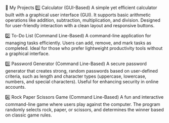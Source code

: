 📌 My Projects
1️⃣ Calculator (GUI-Based)
A simple yet efficient calculator built with a graphical user interface (GUI). It supports basic arithmetic operations like addition, subtraction, multiplication, and division. Designed for user-friendly interaction with a clean layout and responsive buttons.

2️⃣ To-Do List (Command Line-Based)
A command-line application for managing tasks efficiently. Users can add, remove, and mark tasks as completed. Ideal for those who prefer lightweight productivity tools without a graphical interface.

3️⃣ Password Generator (Command Line-Based)
A secure password generator that creates strong, random passwords based on user-defined criteria, such as length and character types (uppercase, lowercase, numbers, and special characters). Useful for enhancing security in online accounts.

4️⃣ Rock Paper Scissors Game (Command Line-Based)
A fun and interactive command-line game where users play against the computer. The program randomly selects rock, paper, or scissors, and determines the winner based on classic game rules.
